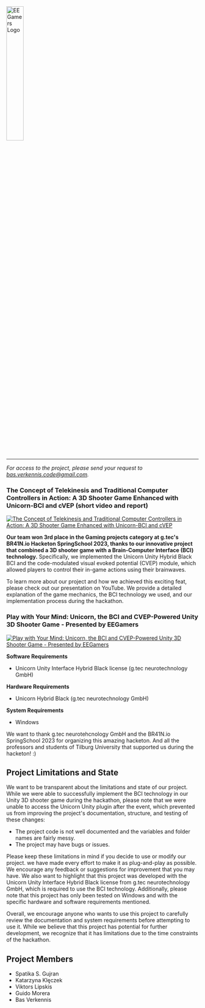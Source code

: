 <img src="https://github.com/basverkennis/EEGamers/blob/main/logo.png" alt="EEGamers Logo" width="30%" padding="10%">

--------------------------------------------------------------------------------

*For access to the project, please send your request to bas.verkennis.code@gmail.com.*

### The Concept of Telekinesis and Traditional Computer Controllers in Action: A 3D Shooter Game Enhanced with Unicorn-BCI and cVEP (short video and report)
[![The Concept of Telekinesis and Traditional Computer Controllers in Action: A 3D Shooter Game Enhanced with Unicorn-BCI and cVEP](http://img.youtube.com/vi/bSKsPDMC7As/0.jpg)](https://www.youtube.com/watch?v=bSKsPDMC7As "The Concept of Telekinesis and Traditional Computer Controllers in Action: A 3D Shooter Game Enhanced with Unicorn-BCI and cVEP")

**Our team won 3rd place in the Gaming projects category at g.tec's BR41N.io Hacketon SpringSchool 2023, thanks to our innovative project that combined a 3D shooter game with a Brain-Computer Interface (BCI) technology.** Specifically, we implemented the Unicorn Unity Hybrid Black BCI and the code-modulated visual evoked potential (CVEP) module, which allowed players to control their in-game actions using their brainwaves.

To learn more about our project and how we achieved this exciting feat, please check out our presentation on YouTube. We provide a detailed explanation of the game mechanics, the BCI technology we used, and our implementation process during the hackathon.

### Play with Your Mind: Unicorn, the BCI and CVEP-Powered Unity 3D Shooter Game - Presented by EEGamers
[![Play with Your Mind: Unicorn, the BCI and CVEP-Powered Unity 3D Shooter Game - Presented by EEGamers](http://img.youtube.com/vi/h1Lj_HxcMe8/0.jpg)](http://www.youtube.com/watch?v=h1Lj_HxcMe8 "Play with Your Mind: Unicorn, the BCI and CVEP-Powered Unity 3D Shooter Game - Presented by EEGamers")

**Software Requirements**
- Unicorn Unity Interface Hybrid Black license (g.tec neurotechnology GmbH)

**Hardware Requirements**
- Unicorn Hybrid Black (g.tec neurotechnology GmbH)

**System Requirements**
- Windows

We want to thank g.tec neurotehcnology GmbH and the BR41N.io SpringSchool 2023 for organizing this amazing hacketon. And all the professors and students of Tilburg University that supported us during the hacketon! :)

## Project Limitations and State
We want to be transparent about the limitations and state of our project. While we were able to successfully implement the BCI technology in our Unity 3D shooter game during the hackathon, please note that we were unable to access the Unicorn Unity plugin after the event, which prevented us from improving the project's documentation, structure, and testing of these changes:

- The project code is not well documented and the variables and folder names are fairly messy.
- The project may have bugs or issues.

Please keep these limitations in mind if you decide to use or modify our project. we have made every effort to make it as plug-and-play as possible. We encourage any feedback or suggestions for improvement that you may have. We also want to highlight that this project was developed with the Unicorn Unity Interface Hybrid Black license from g.tec neurotechnology GmbH, which is required to use the BCI technology. Additionally, please note that this project has only been tested on Windows and with the specific hardware and software requirements mentioned.

Overall, we encourage anyone who wants to use this project to carefully review the documentation and system requirements before attempting to use it. While we believe that this project has potential for further development, we recognize that it has limitations due to the time constraints of the hackathon.

## Project Members
- Spatika S. Gujran
- Katarzyna Klęczek
- Viktors Lipskis
- Guido Morera
- Bas Verkennis
